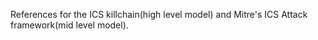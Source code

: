 References for the ICS killchain(high level model) and Mitre's ICS Attack framework(mid level model).
